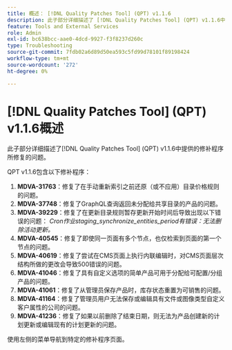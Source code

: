 ```yaml
---
title: 概述： [!DNL Quality Patches Tool] (QPT) v1.1.6
description: 此子部分详细描述了 [!DNL Quality Patches Tool] (QPT) v1.1.6中提供的修补程序所修复的问题。
feature: Tools and External Services
role: Admin
exl-id: bc638bcc-aae0-4dcd-9927-f3f8237d260c
type: Troubleshooting
source-git-commit: 7fdb02a6d89d50ea593c5fd99d78101f89198424
workflow-type: tm+mt
source-wordcount: '272'
ht-degree: 0%

---
```


# [!DNL Quality Patches Tool] (QPT) v1.1.6概述

此子部分详细描述了[!DNL Quality Patches Tool] (QPT) v1.1.6中提供的修补程序所修复的问题。

QPT v1.1.6包含以下修补程序：

1. **MDVA-31763**：修复了在手动重新索引之前还原（或不应用）目录价格规则的问题。
1. **MDVA-37748**：修复了GraphQL查询返回未分配给共享目录的产品的问题。
1. **MDVA-39229**：修复了在更新目录规则暂存更新开始时间后导致出现以下错误的问题： *Cron作业staging_synchronize_entities_period有错误：无法删除活动更新。*
1. **MDVA-40545**：修复了即使同一页面有多个节点，也仅检索到页面的第一个节点的问题。
1. **MDVA-40619**：修复了尝试在CMS页面上执行内联编辑时，对CMS页面层次结构所做的更改会导致500错误的问题。
1. **MDVA-41046**：修复了具有自定义选项的简单产品可用于分配给可配置/分组产品的问题。
1. **MDVA-41061**：修复了从管理员保存产品时，库存状态重置为可销售的问题。
1. **MDVA-41164**：修复了管理员用户无法保存或编辑具有文件或图像类型自定义客户属性的公司的问题。
1. **MDVA-41236**：修复了如果以前删除了结束日期，则无法为产品创建新的计划更新或编辑现有的计划更新的问题。

使用左侧的菜单导航到特定的修补程序页面。
